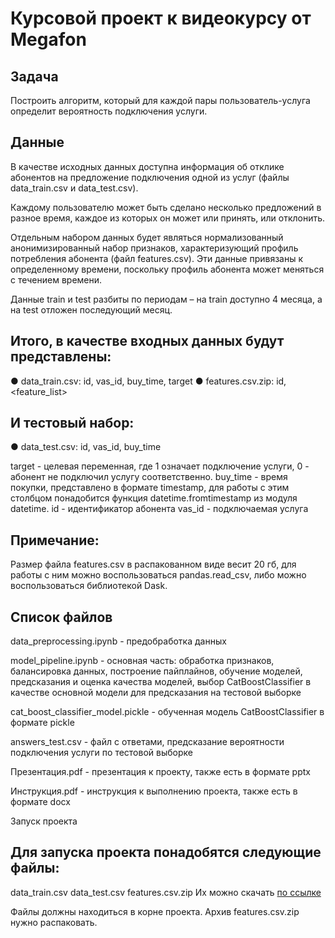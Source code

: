 # Курсовой проект к видеокурсу от Megafon

## Задача

Построить алгоритм, который для каждой пары пользователь-услуга определит вероятность подключения услуги.

## Данные

В качестве исходных данных доступна информация об отклике абонентов на предложение подключения одной из услуг (файлы data_train.csv и data_test.csv).

Каждому пользователю может быть сделано несколько предложений в разное время, каждое из которых он может или принять, или отклонить.

Отдельным набором данных будет являться нормализованный анонимизированный набор признаков, характеризующий профиль потребления абонента (файл features.csv). Эти данные привязаны к определенному времени, поскольку профиль абонента может меняться с течением времени.

Данные train и test разбиты по периодам – на train доступно 4 месяца, а на test отложен последующий месяц.

## Итого, в качестве входных данных будут представлены:

● data_train.csv: id, vas_id, buy_time, target ● features.csv.zip: id, <feature_list>

## И тестовый набор:

● data_test.csv: id, vas_id, buy_time

target - целевая переменная, где 1 означает подключение услуги, 0 - абонент не подключил услугу соответственно. buy_time - время покупки, представлено в формате timestamp, для работы с этим столбцом понадобится функция datetime.fromtimestamp из модуля datetime. id - идентификатор абонента vas_id - подключаемая услуга

## Примечание:

Размер файла features.csv в распакованном виде весит 20 гб, для работы с ним можно воспользоваться pandas.read_csv, либо можно воспользоваться библиотекой Dask.

## Список файлов

data_preprocessing.ipynb - предобработка данных

model_pipeline.ipynb - основная часть: обработка признаков, балансировка данных, построение пайплайнов, обучение моделей, предсказания и оценка качества моделей, выбор CatBoostClassifier в качестве основной модели для предсказания на тестовой выборке

cat_boost_classifier_model.pickle - обученная модель CatBoostClassifier в формате pickle

answers_test.csv - файл с ответами, предсказание вероятности подключения услуги по тестовой выборке

Презентация.pdf - презентация к проекту, также есть в формате pptx

Инструкция.pdf - инструкция к выполнению проекта, также есть в формате docx

Запуск проекта

## Для запуска проекта понадобятся следующие файлы:

data_train.csv
data_test.csv
features.csv.zip
Их можно скачать [по ссылке](https://drive.google.com/drive/folders/1LCUYS7uXKKZenNn8fUTjq_iupelNRAfQ)

Файлы должны находиться в корне проекта. Архив features.csv.zip нужно распаковать.
